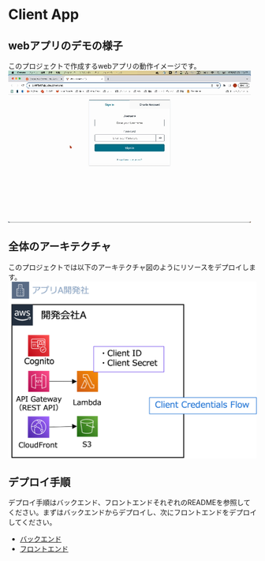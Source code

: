 # Client App

## webアプリのデモの様子

このプロジェクトで作成するwebアプリの動作イメージです。
![demo](images/client_app_demo.gif)

## 全体のアーキテクチャ

<!-- プロジェクトで作成するアーキテクチャの全体図です。
![architecture](images/architecture.png) -->

このプロジェクトでは以下のアーキテクチャ図のようにリソースをデプロイします。
![client](images/client.png)

## デプロイ手順

デプロイ手順はバックエンド、フロントエンドそれぞれのREADMEを参照してください。まずはバックエンドからデプロイし、次にフロントエンドをデプロイしてください。
* [バックエンド](backend/README.md)
* [フロントエンド](frontend/README.md)
